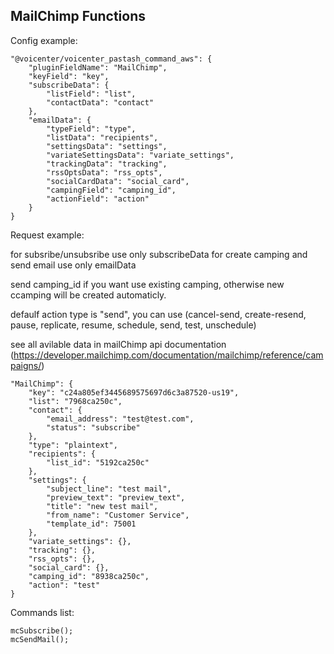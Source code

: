 ## MailChimp Functions

Config example:

```
"@voicenter/voicenter_pastash_command_aws": {
    "pluginFieldName": "MailChimp",
    "keyField": "key",
    "subscribeData": {
        "listField": "list",
        "contactData": "contact"
    },
    "emailData": {
        "typeField": "type",
        "listData": "recipients",
        "settingsData": "settings",
        "variateSettingsData": "variate_settings",
        "trackingData": "tracking",
        "rssOptsData": "rss_opts",
        "socialCardData": "social_card",
        "campingField": "camping_id",
        "actionField": "action"
    }
}
```

Request example:

for subsribe/unsubsribe use only subscribeData
for create camping and send email use only emailData

send camping_id if you want use existing camping, otherwise new ccamping will be created automaticly.

defaulf action type is "send", you can use (cancel-send, create-resend, pause, replicate, resume, schedule, send, test, unschedule)

see all avilable data in mailChimp api documentation (https://developer.mailchimp.com/documentation/mailchimp/reference/campaigns/)

```
"MailChimp": {
    "key": "c24a805ef3445689575697d6c3a87520-us19",
    "list": "7968ca250c",
    "contact": {
        "email_address": "test@test.com",
        "status": "subscribe"
    },
    "type": "plaintext",
    "recipients": {
        "list_id": "5192ca250c"
    },
    "settings": {
        "subject_line": "test mail",
        "preview_text": "preview_text",
        "title": "new test mail",
        "from_name": "Customer Service",
        "template_id": 75001
    },
    "variate_settings": {},
    "tracking": {},
    "rss_opts": {},
    "social_card": {},
    "camping_id": "8938ca250c",
    "action": "test"
}
```

Commands list:

```
mcSubscribe();
mcSendMail();
```

